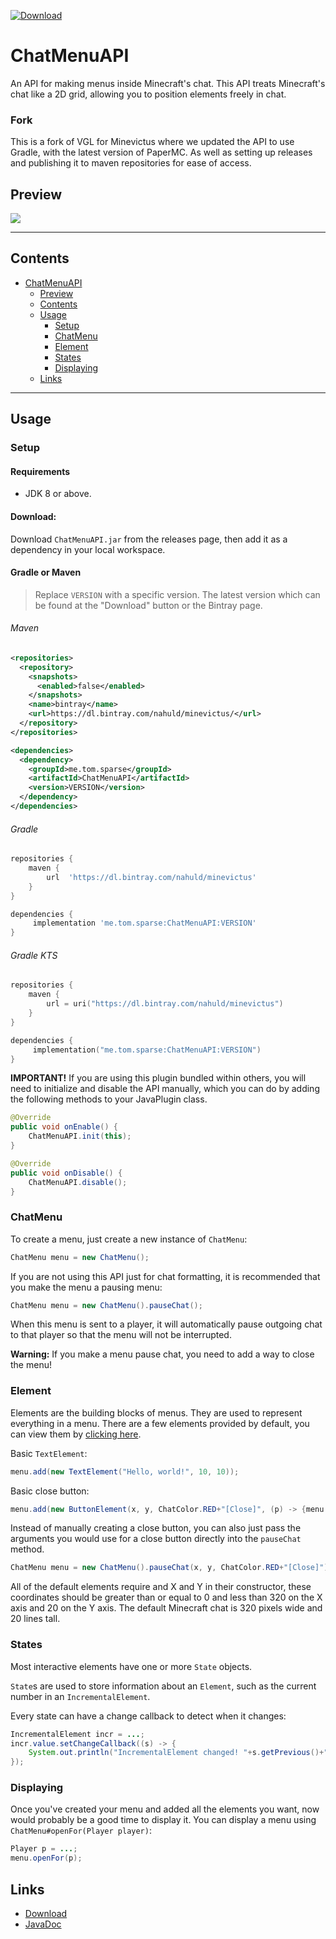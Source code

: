 [![Download](https://api.bintray.com/packages/nahuld/minevictus/ChatMenuAPI/images/download.svg)](https://bintray.com/nahuld/minevictus/ChatMenuAPI/_latestVersion)

# ChatMenuAPI
An API for making menus inside Minecraft's chat.
This API treats Minecraft's chat like a 2D grid, allowing you to position elements freely in chat.

### Fork

This is a fork of VGL for Minevictus where we updated the API to use Gradle, with the latest version of PaperMC. As well as setting up releases and publishing it to maven repositories for ease of access.

## Preview
![](https://sparse.blue/files/k0ejrc.gif)

---

## Contents
* [ChatMenuAPI](#chatmenuapi)
  - [Preview](#preview)
  - [Contents](#contents)
  - [Usage](#usage)
    + [Setup](#setup)
    + [ChatMenu](#chatmenu)
    + [Element](#element)
    + [States](#states)
    + [Displaying](#displaying)
  - [Links](#links)

---

## Usage

### Setup

#### Requirements
- JDK 8 or above.

#### Download:
Download `ChatMenuAPI.jar` from the releases page, then add it as a dependency in your local workspace.

#### Gradle or Maven
> Replace `VERSION` with a specific version. The latest version which can be found at
> the "Download" button or the Bintray page.

###### Maven
```xml
<repositories>
  <repository>
    <snapshots>
      <enabled>false</enabled>
    </snapshots>
    <name>bintray</name>
    <url>https://dl.bintray.com/nahuld/minevictus/</url>
  </repository>
</repositories>

<dependencies>
  <dependency>
    <groupId>me.tom.sparse</groupId>
    <artifactId>ChatMenuAPI</artifactId>
    <version>VERSION</version>
  </dependency>
</dependencies>
```
###### Gradle
```groovy
repositories {
    maven {
        url  'https://dl.bintray.com/nahuld/minevictus' 
    }
}

dependencies {
     implementation 'me.tom.sparse:ChatMenuAPI:VERSION'
}
```
###### Gradle KTS
```kotlin
repositories {
    maven {
        url = uri("https://dl.bintray.com/nahuld/minevictus") 
    }
}

dependencies {
     implementation("me.tom.sparse:ChatMenuAPI:VERSION")
}
```
**IMPORTANT!** If you are using this plugin bundled within others, you will need to initialize and disable the API manually, which you can do by adding the following methods to your JavaPlugin class.
```java
@Override
public void onEnable() {
    ChatMenuAPI.init(this);
}    

@Override
public void onDisable() {
    ChatMenuAPI.disable();
}
```

### ChatMenu
To create a menu, just create a new instance of `ChatMenu`:
```Java
ChatMenu menu = new ChatMenu();
```
If you are not using this API just for chat formatting, it is recommended that you make the menu a pausing menu:
```Java
ChatMenu menu = new ChatMenu().pauseChat();
```
When this menu is sent to a player, it will automatically pause outgoing chat to that player so that the menu will not be interrupted.

**Warning:** If you make a menu pause chat, you need to add a way to close the menu!

### Element
Elements are the building blocks of menus. They are used to represent everything in a menu.
There are a few elements provided by default, you can view them by [clicking here](../master/src/me/tom/sparse/spigot/chat/menu/element).

Basic `TextElement`:
```Java
menu.add(new TextElement("Hello, world!", 10, 10));
```

Basic close button:
```Java
menu.add(new ButtonElement(x, y, ChatColor.RED+"[Close]", (p) -> {menu.close(p); return false;}));
```

Instead of manually creating a close button, you can also just pass the arguments you would use for a close button directly into the `pauseChat` method.
```Java
ChatMenu menu = new ChatMenu().pauseChat(x, y, ChatColor.RED+"[Close]");
```

All of the default elements require and X and Y in their constructor, 
these coordinates should be greater than or equal to 0 and less than 320 on the X axis and 20 on the Y axis.
The default Minecraft chat is 320 pixels wide and 20 lines tall.

### States
Most interactive elements have one or more `State` objects.

`State`s are used to store information about an `Element`, such as the current number in an `IncrementalElement`.

Every state can have a change callback to detect when it changes:
```Java
IncrementalElement incr = ...;
incr.value.setChangeCallback((s) -> {
	System.out.println("IncrementalElement changed! "+s.getPrevious()+" -> "+s.getCurrent());
});
```

### Displaying
Once you've created your menu and added all the elements you want, now would probably be a good time to display it.
You can display a menu using `ChatMenu#openFor(Player player)`:
```Java
Player p = ...;
menu.openFor(p);
```

## Links
* [Download](https://www.spigotmc.org/resources/chatmenuapi.45144/)
* [JavaDoc](https://sparse.blue/docs/ChatMenuAPI/index.html)
